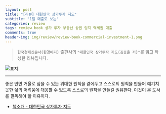 ```yaml
---  
layout: post  
title: "[리뷰] 대한민국 상가투자 지도"  
subtitle: "1일 매출로 보는"  
categories: review  
tags: review book 상가 투자 부동산 상권 입지 역세권 매출  
comments: true  
header-img: img/review/review-book-commercial-investment-1.png
---  
```

  
> `한국경제신문사(한경비피)` 출판사의 `"대한민국 상가투자 지도(김종율 저)"`를 읽고 작성한 리뷰입니다.  

![표지](https://telegeam.github.io/assets/img/review/review-book-commercial-investment-1.png)  

---

좋은 반면 거울로 삼을 수 있는 위대한 원칙을 곁에두고 스스로의 원칙을 만들어 예기치 못한 삶의 어려움에 대응할 수 있도록 스스로의 원칙을 만들길 권유한다. 이것이 본 도서를 필독해야 할 이유이다.

* [책소개 - 대한민국 상가투자 지도](http://www.yes24.com/Product/Goods/92504793?OzSrank=1)

